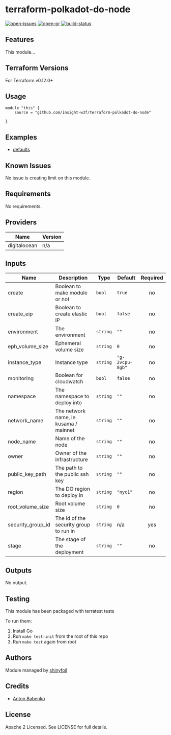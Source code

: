 # terraform-polkadot-do-node

[![open-issues](https://img.shields.io/github/issues-raw/insight-w3f/terraform-polkadot-do-node?style=for-the-badge)](https://github.com/insight-w3f/terraform-polkadot-do-node/issues)
[![open-pr](https://img.shields.io/github/issues-pr-raw/insight-w3f/terraform-polkadot-do-node?style=for-the-badge)](https://github.com/insight-w3f/terraform-polkadot-do-node/pulls)
[![build-status](https://img.shields.io/circleci/build/gh/insight-w3f/terraform-polkadot-do-node?style=for-the-badge)](https://circleci.com/gh/insight-w3f/terraform-polkadot-do-node)

## Features

This module...

## Terraform Versions

For Terraform v0.12.0+

## Usage

```
module "this" {
    source = "github.com/insight-w3f/terraform-polkadot-do-node"

}
```
## Examples

- [defaults](https://github.com/insight-w3f/terraform-polkadot-do-node/tree/master/examples/defaults)

## Known  Issues
No issue is creating limit on this module.

<!-- BEGINNING OF PRE-COMMIT-TERRAFORM DOCS HOOK -->
## Requirements

No requirements.

## Providers

| Name | Version |
|------|---------|
| digitalocean | n/a |

## Inputs

| Name | Description | Type | Default | Required |
|------|-------------|------|---------|:--------:|
| create | Boolean to make module or not | `bool` | `true` | no |
| create\_eip | Boolean to create elastic IP | `bool` | `false` | no |
| environment | The environment | `string` | `""` | no |
| eph\_volume\_size | Ephemeral volume size | `string` | `0` | no |
| instance\_type | Instance type | `string` | `"g-2vcpu-8gb"` | no |
| monitoring | Boolean for cloudwatch | `bool` | `false` | no |
| namespace | The namespace to deploy into | `string` | `""` | no |
| network\_name | The network name, ie kusama / mainnet | `string` | `""` | no |
| node\_name | Name of the node | `string` | `""` | no |
| owner | Owner of the infrastructure | `string` | `""` | no |
| public\_key\_path | The path to the public ssh key | `string` | `""` | no |
| region | The DO region to deploy in | `string` | `"nyc1"` | no |
| root\_volume\_size | Root volume size | `string` | `0` | no |
| security\_group\_id | The id of the security group to run in | `string` | n/a | yes |
| stage | The stage of the deployment | `string` | `""` | no |

## Outputs

No output.

<!-- END OF PRE-COMMIT-TERRAFORM DOCS HOOK -->

## Testing
This module has been packaged with terratest tests

To run them:

1. Install Go
2. Run `make test-init` from the root of this repo
3. Run `make test` again from root

## Authors

Module managed by [shinyfoil](github.com/shinyfoil)

## Credits

- [Anton Babenko](https://github.com/antonbabenko)

## License

Apache 2 Licensed. See LICENSE for full details.